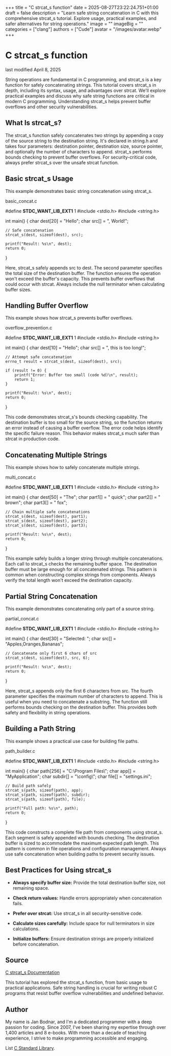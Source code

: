+++
title = "C strcat_s function"
date = 2025-08-27T23:22:24.751+01:00
draft = false
description = "Learn safe string concatenation in C with this comprehensive strcat_s tutorial. Explore usage, practical examples, and safer alternatives for string operations."
image = ""
imageBig = ""
categories = ["clang"]
authors = ["Cude"]
avatar = "/images/avatar.webp"
+++

# C strcat_s function

last modified April 8, 2025

String operations are fundamental in C programming, and strcat_s is a
key function for safely concatenating strings. This tutorial covers
strcat_s in depth, including its syntax, usage, and advantages over
strcat. We'll explore practical examples and discuss why safe string
functions are critical in modern C programming. Understanding strcat_s
helps prevent buffer overflows and other security vulnerabilities.

## What Is strcat_s?

The strcat_s function safely concatenates two strings by appending a
copy of the source string to the destination string. It's declared in
string.h and takes four parameters: destination pointer, destination
size, source pointer, and optionally the number of characters to append.
strcat_s performs bounds checking to prevent buffer overflows.
For security-critical code, always prefer strcat_s over the unsafe
strcat function.

## Basic strcat_s Usage

This example demonstrates basic string concatenation using strcat_s.

basic_concat.c
  

#define __STDC_WANT_LIB_EXT1__ 1
#include &lt;stdio.h&gt;
#include &lt;string.h&gt;

int main() {
    char dest[20] = "Hello";
    char src[] = ", World!";
    
    // Safe concatenation
    strcat_s(dest, sizeof(dest), src);

    printf("Result: %s\n", dest);
    return 0;
}

Here, strcat_s safely appends src to dest.
The second parameter specifies the total size of the destination buffer.
The function ensures the operation won't exceed the buffer's capacity.
This prevents buffer overflows that could occur with strcat.
Always include the null terminator when calculating buffer sizes.

## Handling Buffer Overflow

This example shows how strcat_s prevents buffer overflows.

overflow_prevention.c
  

#define __STDC_WANT_LIB_EXT1__ 1
#include &lt;stdio.h&gt;
#include &lt;string.h&gt;

int main() {
    char dest[10] = "Hello";
    char src[] = ", this is too long!";
    
    // Attempt safe concatenation
    errno_t result = strcat_s(dest, sizeof(dest), src);

    if (result != 0) {
        printf("Error: Buffer too small (code %d)\n", result);
        return 1;
    }

    printf("Result: %s\n", dest);
    return 0;
}

This code demonstrates strcat_s's bounds checking capability.
The destination buffer is too small for the source string, so the function
returns an error instead of causing a buffer overflow. The error code helps
identify the specific failure reason. This behavior makes strcat_s
much safer than strcat in production code.

## Concatenating Multiple Strings

This example shows how to safely concatenate multiple strings.

multi_concat.c
  

#define __STDC_WANT_LIB_EXT1__ 1
#include &lt;stdio.h&gt;
#include &lt;string.h&gt;

int main() {
    char dest[50] = "The";
    char part1[] = " quick";
    char part2[] = " brown";
    char part3[] = " fox";
    
    // Chain multiple safe concatenations
    strcat_s(dest, sizeof(dest), part1);
    strcat_s(dest, sizeof(dest), part2);
    strcat_s(dest, sizeof(dest), part3);

    printf("Result: %s\n", dest);
    return 0;
}

This example safely builds a longer string through multiple concatenations.
Each call to strcat_s checks the remaining buffer space.
The destination buffer must be large enough for all concatenated strings.
This pattern is common when constructing complex strings from components.
Always verify the total length won't exceed the destination capacity.

## Partial String Concatenation

This example demonstrates concatenating only part of a source string.

partial_concat.c
  

#define __STDC_WANT_LIB_EXT1__ 1
#include &lt;stdio.h&gt;
#include &lt;string.h&gt;

int main() {
    char dest[30] = "Selected: ";
    char src[] = "Apples,Oranges,Bananas";
    
    // Concatenate only first 6 chars of src
    strcat_s(dest, sizeof(dest), src, 6);

    printf("Result: %s\n", dest);
    return 0;
}

Here, strcat_s appends only the first 6 characters from src.
The fourth parameter specifies the maximum number of characters to append.
This is useful when you need to concatenate a substring.
The function still performs bounds checking on the destination buffer.
This provides both safety and flexibility in string operations.

## Building a Path String

This example shows a practical use case for building file paths.

path_builder.c
  

#define __STDC_WANT_LIB_EXT1__ 1
#include &lt;stdio.h&gt;
#include &lt;string.h&gt;

int main() {
    char path[256] = "C:\\Program Files\\";
    char app[] = "MyApplication";
    char subdir[] = "\\config\\";
    char file[] = "settings.ini";
    
    // Build path safely
    strcat_s(path, sizeof(path), app);
    strcat_s(path, sizeof(path), subdir);
    strcat_s(path, sizeof(path), file);

    printf("Full path: %s\n", path);
    return 0;
}

This code constructs a complete file path from components using strcat_s.
Each segment is safely appended with bounds checking.
The destination buffer is sized to accommodate the maximum expected path length.
This pattern is common in file operations and configuration management.
Always use safe concatenation when building paths to prevent security issues.

## Best Practices for Using strcat_s

- **Always specify buffer size:** Provide the total destination buffer size, not remaining space.

- **Check return values:** Handle errors appropriately when concatenation fails.

- **Prefer over strcat:** Use strcat_s in all security-sensitive code.

- **Calculate sizes carefully:** Include space for null terminators in size calculations.

- **Initialize buffers:** Ensure destination strings are properly initialized before concatenation.

## Source

[C strcat_s Documentation](https://en.cppreference.com/w/c/string/byte/strcat)

This tutorial has explored the strcat_s function, from basic usage to
practical applications. Safe string handling is crucial for writing robust C
programs that resist buffer overflow vulnerabilities and undefined behavior.

## Author

My name is Jan Bodnar, and I'm a dedicated programmer with a deep passion for
coding. Since 2007, I've been sharing my expertise through over 1,400 articles
and 8 e-books. With more than a decade of teaching experience, I strive to make
programming accessible and engaging.

List [C Standard Library](/all/#clang-std).
